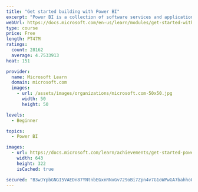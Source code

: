 ```yaml
---
title: "Get started building with Power BI"
excerpt: "Power BI is a collection of software services and applications that let you connect to all sorts of data sources and create compelling visuals and reports. You can benefit from receiving those reports, or you can share them with others inside or outside your organization. Learn the basics of Power BI, how its services and applications work together, and how they can be used to create or experience compelling visuals and analytics based on your data."
webUrl: https://docs.microsoft.com/en-us/learn/modules/get-started-with-power-bi/
type: course
price: Free
length: PT47M
ratings:
  count: 28162
  average: 4.7533913
heat: 151

provider:
  name: Microsoft Learn
  domain: microsoft.com
  images:
    - url: /assets/images/organizations/microsoft.com-50x50.jpg
      width: 50
      height: 50

levels:
  - Beginner

topics:
  - Power BI

images:
  - url: https://docs.microsoft.com/learn/achievements/get-started-power-bi-social.png
    width: 643
    height: 322
    isCached: true

secured: "B3wJYpbGNGI5VAEDn87YNtnbEGxnRNxGv729oBi7Zpn4v7G1oWPwGA7bahhoOktqRa32WrS+7owqw87tsHBsekUyCfO+++8RqTSWDNCvUhZcw44OdRtL+hc+WzRJQ6jmR1WjHvj2iUWqAPTXd4AzTWzUPyP24eHdc7DflyD46a4g8HVFmlpoc7JRMMS0i+KXp2D/wriHwJWEAfZX7d0ls+s/8k/WqXDU/4rjmqMuvXbLm7Qftrgs2gPX7oga0ANPcK4HDm6Ou3+Y7rL4br/qCZg7ytxuz4w+E8UroXPu6aCXQYITr4e1bSGvXD26T0Er7pnonfmCvRzZmODu+05S2hdPIVcWAcukGw3F//C3D8xcpPAxojlEEJkka4sWjXDZ+rwK7xW46Hlj63dGlgE0ZqX9TMON24MeWRGjkFUlRJ9KHop60RlbYPdMBXMXTZqM;+CgpsmZtY3IEzWjJkrKpfg=="
---
```


